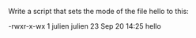 Write a script that sets the mode of the file hello to this:



-rwxr-x-wx 1 julien julien 23 Sep 20 14:25 hello
